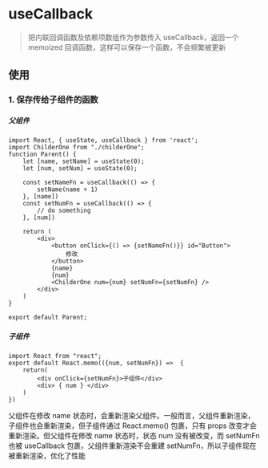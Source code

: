 
# useCallback
> 把内联回调函数及依赖项数组作为参数传入 useCallback，返回一个 memoized 回调函数，这样可以保存一个函数，不会频繁被更新

## 使用
### 1. 保存传给子组件的函数

##### 父组件

```
import React, { useState, useCallback } from 'react';
import ChilderOne from "./childerOne";
function Parent() {
    let [name, setName] = useState(0);
    let [num, setNum] = useState(0);

    const setNameFn = useCallback(() => {
        setName(name + 1)
    }, [name])
    const setNumFn = useCallback(() => {
        // do something
    }, [num])

    return (
        <div>
            <button onClick={() => {setNameFn()}} id="Button">
                修改
            </button>
            {name}
            {num}
            <ChilderOne num={num} setNumFn={setNumFn} />
        </div>
    )
}

export default Parent;
```

##### 子组件

```
import React from "react";
export default React.memo(({num, setNumFn}) =>  {
    return(
        <div onClick={setNumFn}>子组件</div>
        <div> { num } </div>
    )
})
```

父组件在修改 name 状态时，会重新渲染父组件。一般而言，父组件重新渲染，子组件也会重新渲染，但子组件通过 React.memo() 包裹，只有 props 改变才会重新渲染。但父组件在修改 name 状态时，状态 num 没有被改变，而 setNumFn 也被 useCallback 包裹，父组件重新渲染不会重建 setNumFn，所以子组件现在被重新渲染，优化了性能
